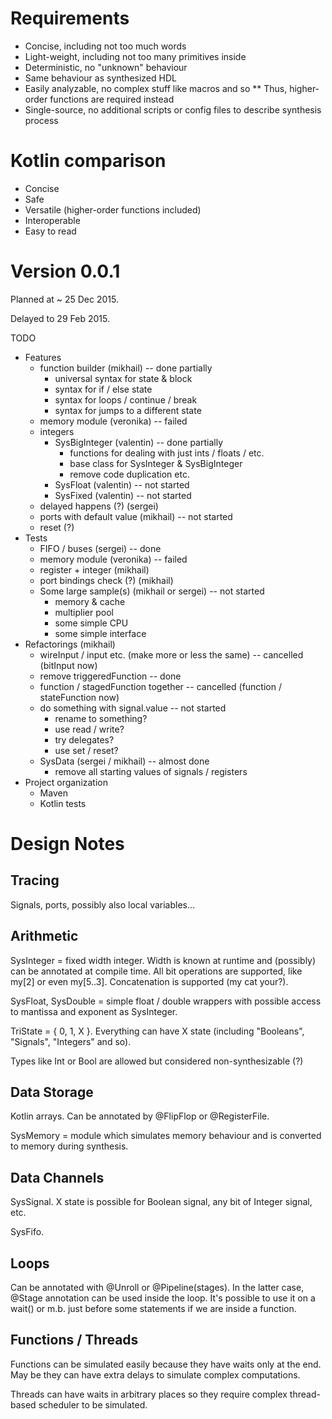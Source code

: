# Requirements

* Concise, including not too much words
* Light-weight, including not too many primitives inside
* Deterministic, no "unknown" behaviour
* Same behaviour as synthesized HDL
* Easily analyzable, no complex stuff like macros and so
** Thus, higher-order functions are required instead
* Single-source, no additional scripts or config files to describe synthesis process

# Kotlin comparison

* Concise
* Safe
* Versatile (higher-order functions included)
* Interoperable
* Easy to read

# Version 0.0.1

Planned at ~ 25 Dec 2015.

Delayed to 29 Feb 2015.

TODO

* Features
  * function builder (mikhail) -- done partially
    * universal syntax for state & block
    * syntax for if / else state
    * syntax for loops / continue / break
    * syntax for jumps to a different state
  * memory module (veronika) -- failed
  * integers
    * SysBigInteger (valentin) -- done partially
      * functions for dealing with just ints / floats / etc.
      * base class for SysInteger & SysBigInteger
      * remove code duplication etc.
    * SysFloat (valentin) -- not started
    * SysFixed (valentin) -- not started
  * delayed happens (?) (sergei)
  * ports with default value (mikhail) -- not started
  * reset (?)
* Tests
  * FIFO / buses (sergei) -- done
  * memory module (veronika) -- failed
  * register + integer (mikhail)
  * port bindings check (?) (mikhail)
  * Some large sample(s) (mikhail or sergei) -- not started
    * memory & cache
    * multiplier pool
    * some simple CPU
    * some simple interface
* Refactorings (mikhail)
  * wireInput / input etc. (make more or less the same) -- cancelled (bitInput now)
  * remove triggeredFunction -- done
  * function / stagedFunction together -- cancelled (function / stateFunction now)
  * do something with signal.value -- not started
    * rename to something?
    * use read / write?
    * try delegates?
    * use set / reset?
  * SysData (sergei / mikhail) -- almost done
    * remove all starting values of signals / registers
* Project organization
  * Maven
  * Kotlin tests

# Design Notes

## Tracing

Signals, ports, possibly also local variables...

## Arithmetic

SysInteger = fixed width integer. Width is known at runtime and (possibly) can be annotated at compile time. 
All bit operations are supported, like my[2] or even my[5..3]. Concatenation is supported (my cat your?).

SysFloat, SysDouble = simple float / double wrappers with possible access to mantissa and exponent as SysInteger.

TriState = { 0, 1, X }. Everything can have X state (including "Booleans", "Signals", "Integers" and so).

Types like Int or Bool are allowed but considered non-synthesizable (?)

## Data Storage

Kotlin arrays. Can be annotated by @FlipFlop or @RegisterFile.

SysMemory = module which simulates memory behaviour and is converted to memory during synthesis.

## Data Channels

SysSignal. X state is possible for Boolean signal, any bit of Integer signal, etc.

SysFifo.

## Loops

Can be annotated with @Unroll or @Pipeline(stages). 
In the latter case, @Stage annotation can be used inside the loop.
It's possible to use it on a wait() or m.b. just before some statements if we are inside a function.

## Functions / Threads

Functions can be simulated easily because they have waits only at the end. 
May be they can have extra delays to simulate complex computations.

Threads can have waits in arbitrary places so they require complex thread-based scheduler to be simulated.

